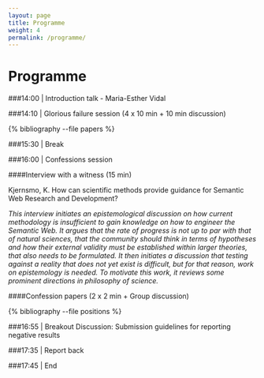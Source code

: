 ```yaml
---
layout: page
title: Programme
weight: 4
permalink: /programme/
---
```

Programme
==================

###14:00 | Introduction talk - Maria-Esther Vidal

###14:10 | Glorious failure session (4 x 10 min + 10 min discussion)

{% bibliography --file papers %}

###15:30 | Break

###16:00 | Confessions session

####Interview with a witness (15 min)

Kjernsmo, K. How can scientific methods provide guidance for Semantic Web Research and Development?

*This interview initiates an epistemological discussion on how current methodology is insufficient to gain knowledge on how to engineer the Semantic Web. It argues that the rate of progress is not up to par with that of natural sciences, that the community should think in terms of hypotheses and how their external validity must be established within larger theories, that also needs to be formulated. It then initiates a discussion that testing against a reality that does not yet exist is difficult, but for that reason, work on epistemology is needed. To motivate this work, it reviews some prominent directions in philosophy of science.*

####Confession papers (2 x 2 min + Group discussion)

{% bibliography --file positions %}


###16:55 | Breakout Discussion: Submission guidelines for reporting negative results

###17:35 | Report back

###17:45 | End
